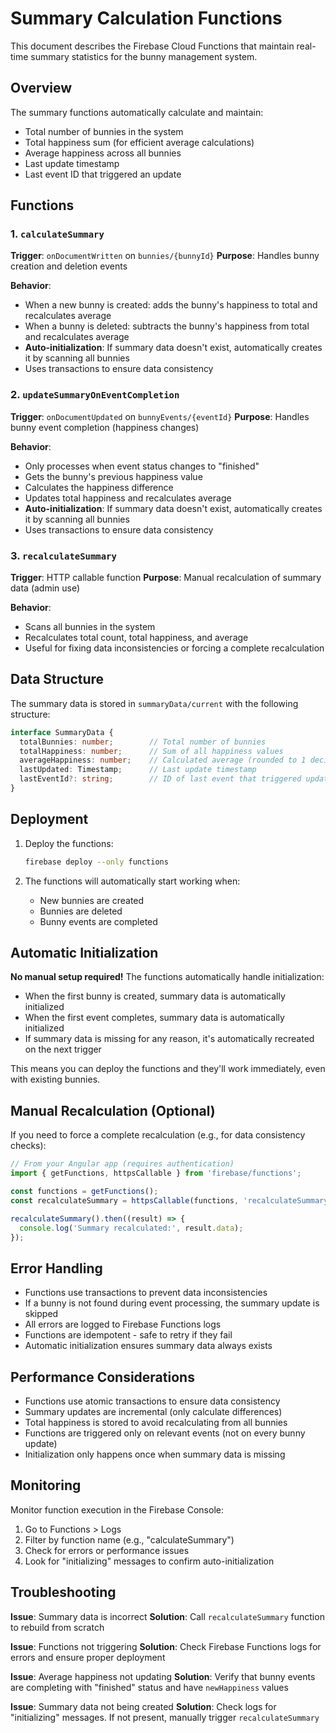 # Summary Calculation Functions

This document describes the Firebase Cloud Functions that maintain real-time summary statistics for the bunny management system.

## Overview

The summary functions automatically calculate and maintain:
- Total number of bunnies in the system
- Total happiness sum (for efficient average calculations)
- Average happiness across all bunnies
- Last update timestamp
- Last event ID that triggered an update

## Functions

### 1. `calculateSummary`
**Trigger**: `onDocumentWritten` on `bunnies/{bunnyId}`
**Purpose**: Handles bunny creation and deletion events

**Behavior**:
- When a new bunny is created: adds the bunny's happiness to total and recalculates average
- When a bunny is deleted: subtracts the bunny's happiness from total and recalculates average
- **Auto-initialization**: If summary data doesn't exist, automatically creates it by scanning all bunnies
- Uses transactions to ensure data consistency

### 2. `updateSummaryOnEventCompletion`
**Trigger**: `onDocumentUpdated` on `bunnyEvents/{eventId}`
**Purpose**: Handles bunny event completion (happiness changes)

**Behavior**:
- Only processes when event status changes to "finished"
- Gets the bunny's previous happiness value
- Calculates the happiness difference
- Updates total happiness and recalculates average
- **Auto-initialization**: If summary data doesn't exist, automatically creates it by scanning all bunnies
- Uses transactions to ensure data consistency

### 3. `recalculateSummary`
**Trigger**: HTTP callable function
**Purpose**: Manual recalculation of summary data (admin use)

**Behavior**:
- Scans all bunnies in the system
- Recalculates total count, total happiness, and average
- Useful for fixing data inconsistencies or forcing a complete recalculation

## Data Structure

The summary data is stored in `summaryData/current` with the following structure:

```typescript
interface SummaryData {
  totalBunnies: number;        // Total number of bunnies
  totalHappiness: number;      // Sum of all happiness values
  averageHappiness: number;    // Calculated average (rounded to 1 decimal)
  lastUpdated: Timestamp;      // Last update timestamp
  lastEventId?: string;        // ID of last event that triggered update
}
```

## Deployment

1. Deploy the functions:
   ```bash
   firebase deploy --only functions
   ```

2. The functions will automatically start working when:
   - New bunnies are created
   - Bunnies are deleted
   - Bunny events are completed

## Automatic Initialization

**No manual setup required!** The functions automatically handle initialization:

- When the first bunny is created, summary data is automatically initialized
- When the first event completes, summary data is automatically initialized
- If summary data is missing for any reason, it's automatically recreated on the next trigger

This means you can deploy the functions and they'll work immediately, even with existing bunnies.

## Manual Recalculation (Optional)

If you need to force a complete recalculation (e.g., for data consistency checks):

```typescript
// From your Angular app (requires authentication)
import { getFunctions, httpsCallable } from 'firebase/functions';

const functions = getFunctions();
const recalculateSummary = httpsCallable(functions, 'recalculateSummary');

recalculateSummary().then((result) => {
  console.log('Summary recalculated:', result.data);
});
```

## Error Handling

- Functions use transactions to prevent data inconsistencies
- If a bunny is not found during event processing, the summary update is skipped
- All errors are logged to Firebase Functions logs
- Functions are idempotent - safe to retry if they fail
- Automatic initialization ensures summary data always exists

## Performance Considerations

- Functions use atomic transactions to ensure data consistency
- Summary updates are incremental (only calculate differences)
- Total happiness is stored to avoid recalculating from all bunnies
- Functions are triggered only on relevant events (not on every bunny update)
- Initialization only happens once when summary data is missing

## Monitoring

Monitor function execution in the Firebase Console:
1. Go to Functions > Logs
2. Filter by function name (e.g., "calculateSummary")
3. Check for errors or performance issues
4. Look for "initializing" messages to confirm auto-initialization

## Troubleshooting

**Issue**: Summary data is incorrect
**Solution**: Call `recalculateSummary` function to rebuild from scratch

**Issue**: Functions not triggering
**Solution**: Check Firebase Functions logs for errors and ensure proper deployment

**Issue**: Average happiness not updating
**Solution**: Verify that bunny events are completing with "finished" status and have `newHappiness` values

**Issue**: Summary data not being created
**Solution**: Check logs for "initializing" messages. If not present, manually trigger `recalculateSummary` 
